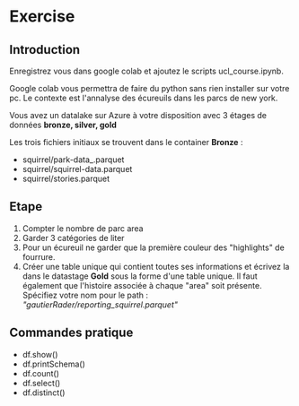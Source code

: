 # Exercise
## Introduction
Enregistrez vous dans google colab et ajoutez le scripts ucl_course.ipynb. 

Google colab vous permettra de faire du python sans rien installer sur votre pc.
Le contexte est l'annalyse des écureuils dans les parcs de new york.

Vous avez un datalake sur Azure à votre disposition avec 3 étages de données **bronze, silver, gold**

Les trois fichiers initiaux se trouvent dans le container **Bronze** :
- squirrel/park-data_.parquet
- squirrel/squirrel-data.parquet
- squirrel/stories.parquet


## Etape 
1. Compter le nombre de parc area
2. Garder 3 catégories de liter 
3. Pour un écureuil ne garder que la première couleur des "highlights" de fourrure.
4. Créer une table unique qui contient toutes ses informations et écrivez la dans le datastage **Gold** sous la forme d'une table unique. Il faut également que l'histoire associée à chaque "area" soit présente. Spécifiez votre nom pour le path : *"gautierRader/reporting_squirrel.parquet"*

## Commandes pratique 
- df.show()
- df.printSchema()
- df.count()
- df.select()
- df.distinct()
